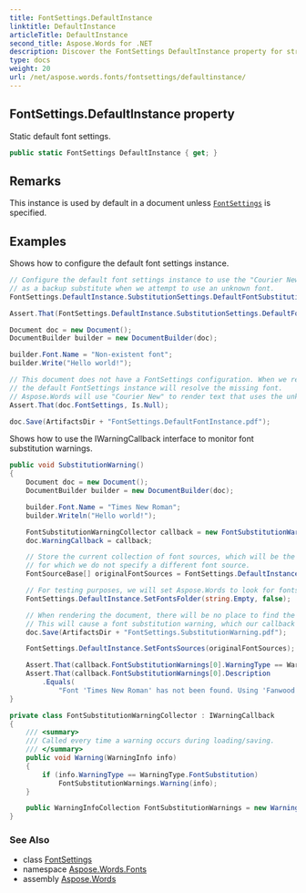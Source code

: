 ```yaml
---
title: FontSettings.DefaultInstance
linktitle: DefaultInstance
articleTitle: DefaultInstance
second_title: Aspose.Words for .NET
description: Discover the FontSettings DefaultInstance property for streamlined static font management. Optimize your design with customizable default settings!
type: docs
weight: 20
url: /net/aspose.words.fonts/fontsettings/defaultinstance/
---
```

## FontSettings.DefaultInstance property

Static default font settings.

```csharp
public static FontSettings DefaultInstance { get; }
```

## Remarks

This instance is used by default in a document unless [`FontSettings`](../../../aspose.words/document/fontsettings/) is specified.

## Examples

Shows how to configure the default font settings instance.

```csharp
// Configure the default font settings instance to use the "Courier New" font
// as a backup substitute when we attempt to use an unknown font.
FontSettings.DefaultInstance.SubstitutionSettings.DefaultFontSubstitution.DefaultFontName = "Courier New";

Assert.That(FontSettings.DefaultInstance.SubstitutionSettings.DefaultFontSubstitution.Enabled, Is.True);

Document doc = new Document();
DocumentBuilder builder = new DocumentBuilder(doc);

builder.Font.Name = "Non-existent font";
builder.Write("Hello world!");

// This document does not have a FontSettings configuration. When we render the document,
// the default FontSettings instance will resolve the missing font.
// Aspose.Words will use "Courier New" to render text that uses the unknown font.
Assert.That(doc.FontSettings, Is.Null);

doc.Save(ArtifactsDir + "FontSettings.DefaultFontInstance.pdf");
```

Shows how to use the IWarningCallback interface to monitor font substitution warnings.

```csharp
public void SubstitutionWarning()
{
    Document doc = new Document();
    DocumentBuilder builder = new DocumentBuilder(doc);

    builder.Font.Name = "Times New Roman";
    builder.Writeln("Hello world!");

    FontSubstitutionWarningCollector callback = new FontSubstitutionWarningCollector();
    doc.WarningCallback = callback;

    // Store the current collection of font sources, which will be the default font source for every document
    // for which we do not specify a different font source.
    FontSourceBase[] originalFontSources = FontSettings.DefaultInstance.GetFontsSources();

    // For testing purposes, we will set Aspose.Words to look for fonts only in a folder that does not exist.
    FontSettings.DefaultInstance.SetFontsFolder(string.Empty, false);

    // When rendering the document, there will be no place to find the "Times New Roman" font.
    // This will cause a font substitution warning, which our callback will detect.
    doc.Save(ArtifactsDir + "FontSettings.SubstitutionWarning.pdf");

    FontSettings.DefaultInstance.SetFontsSources(originalFontSources);

    Assert.That(callback.FontSubstitutionWarnings[0].WarningType == WarningType.FontSubstitution, Is.True);
    Assert.That(callback.FontSubstitutionWarnings[0].Description
        .Equals(
            "Font 'Times New Roman' has not been found. Using 'Fanwood' font instead. Reason: first available font."), Is.True);
}

private class FontSubstitutionWarningCollector : IWarningCallback
{
    /// <summary>
    /// Called every time a warning occurs during loading/saving.
    /// </summary>
    public void Warning(WarningInfo info)
    {
        if (info.WarningType == WarningType.FontSubstitution)
            FontSubstitutionWarnings.Warning(info);
    }

    public WarningInfoCollection FontSubstitutionWarnings = new WarningInfoCollection();
}
```

### See Also

* class [FontSettings](../)
* namespace [Aspose.Words.Fonts](../../../aspose.words.fonts/)
* assembly [Aspose.Words](../../../)

